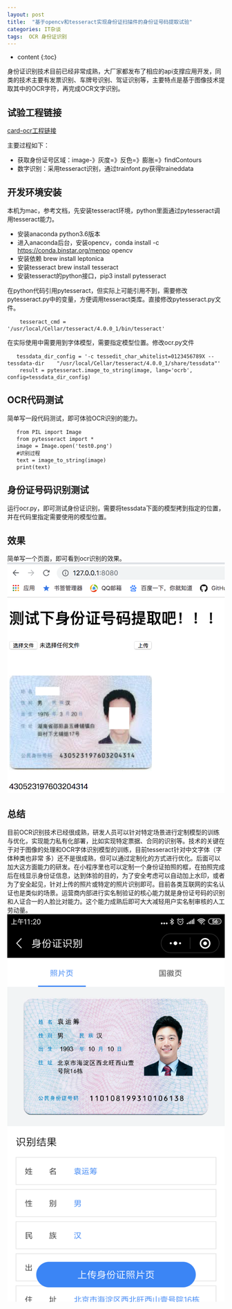 ```yaml
---
layout: post
title:  "基于opencv和tesseract实现身份证扫描件的身份证号码提取试验"
categories: IT杂谈
tags:  OCR 身份证识别
---
```


* content
{:toc}

身份证识别技术目前已经非常成熟，大厂家都发布了相应的api支撑应用开发，同类的技术主要有发票识别、车牌号识别、驾证识别等，主要特点是基于图像技术提取其中的OCR字符，再完成OCR文字识别。

## 试验工程链接

[card-ocr工程链接](https://github.com/isee15/Card-Ocr)

主要过程如下：
* 获取身份证号区域：image-》灰度=》反色=》膨胀=》findContours
* 数字识别：采用tesseract识别，通过trainfont.py获得traineddata

## 开发环境安装
本机为mac，参考文档，先安装tesseract环境，python里面通过pytesseract调用tesseract能力。

* 安装anaconda python3.6版本
* 进入anaconda后台，安装opencv，conda install -c https://conda.binstar.org/menpo opencv
* 安装依赖 brew install leptonica
* 安装tesseract brew install tesseract
* 安装tesseract的python接口，pip3 install pytesseract

在python代码引用pytesseract，但实际上可能引用不到，需要修改pytesseract.py中的变量，方便调用tesseract类库。直接修改pytesseract.py文件。

~~~
    tesseract_cmd = '/usr/local/Cellar/tesseract/4.0.0_1/bin/tesseract'
~~~
在实际使用中需要用到字体模型，需要指定模型位置。修改ocr.py文件

~~~
   tessdata_dir_config = '-c tessedit_char_whitelist=0123456789X --tessdata-dir    "/usr/local/Cellar/tesseract/4.0.0_1/share/tessdata"'
    result = pytesseract.image_to_string(image, lang='ocrb', config=tessdata_dir_config)
~~~

## OCR代码测试
简单写一段代码测试，即可体验OCR识别的能力。

~~~
   from PIL import Image
   from pytesseract import *
   image = Image.open('test0.png')
   #识别过程
   text = image_to_string(image)
   print(text)
~~~

## 身份证号码识别测试
运行ocr.py，即可测试身份证识别，需要将tessdata下面的模型拷到指定的位置，并在代码里指定需要使用的模型位置。

## 效果
简单写一个页面，即可看到ocr识别的效果。
![](https://raw.githubusercontent.com/shockw/shockw.github.io/master/img/20190302/F6886856-08CF-4348-80E3-63ED020FF0DD.png)

## 总结
目前OCR识别技术已经很成熟，研发人员可以针对特定场景进行定制模型的训练与优化，实现能力私有化部署，比如实现特定票据、合同的识别等。技术的关键在于对于图像的处理和OCR字体识别模型的训练，目前tesseract针对中文字体（字体种类也非常 多）还不是很成熟，但可以通过定制化的方式进行优化。后面可以加大这方面能力的研发。在小程序里也可以定制一个身份证拍照的框，在拍照完成后在线显示身份证信息，达到体验的目的，为了安全考虑可以自动加上水印，或者为了安全起见，针对上传的照片或特定的照片识别即可。目前各类互联网的实名认证也是类似的场景。运营商内部进行实名制验证的核心能力就是身份证号码的识别和人证合一的人脸比对能力。这个能力成熟后即可大大减轻用户实名制审核的人工劳动量。
![](https://raw.githubusercontent.com/shockw/shockw.github.io/master/img/20190302/Screenshot_2019-03-02-11-20-13-656_com.tencent.mm.png)

